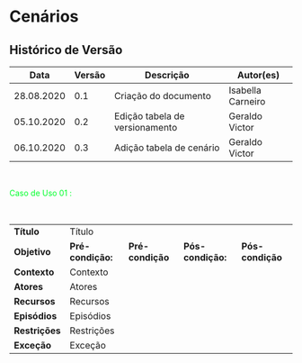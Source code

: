 # Cenários
<div class="line"></div>

## Histórico de Versão
<table class="table table-striped">
    <thead>
        <th>Data</th> 
        <th>Versão </th> 
        <th>Descrição</th> 
        <th>Autor(es)</th>
    </thead>
    <tbody>
        <tr>
            <td> 28.08.2020 </td>
            <td>  0.1   </td>
            <td> Criação do documento</td>
            <td> Isabella Carneiro </td>
        </tr>
		<tr>
            <td> 05.10.2020 </td>
            <td>  0.2   </td>
            <td> Edição tabela de versionamento</td>
            <td> Geraldo Victor </td>
        </tr>
    	<tr>
            <td> 06.10.2020 </td>
            <td>  0.3   </td>
            <td> Adição tabela de cenário</td>
            <td> Geraldo Victor </td>
        </tr>
    </tbody>
</table>
<br>
<p><font color="#00ff2b"> Caso de Uso 01 :</font></p>
<table class="table table-striped">
    <tr>
        <td>
            <b>Título</b>
        </td>
        <td>
            Título
        </td>
    </tr>
    <tr>
        <td>
            <b>Objetivo</b>
        </td>
        <td>
         <b>Pré-condição:</b> <td><b>Pré-condição</td></b>
            <br>
           <td> <b>Pós-condição:</td></b> <td><b>Pós-condição
        </b></td>
    </tr>
    <tr>
        <td>
            <b>Contexto</b>
        </td>
        <td>
            Contexto
        </td>
    </tr>
    <tr>
        <td>
            <b>Atores</b>
        </td>
        <td>
            Atores
        </td>
    </tr>
    <tr>
        <td>
            <b>Recursos</b>
        </td>
        <td>
            Recursos
        </td>
    </tr>
    <tr>
        <td>
            <b>Episódios</b>
        </td>
        <td>
            Episódios
        </td>
    </tr>
    <tr>
        <td>
            <b>Restrições</b>
        </td>
        <td>
            Restrições
        </td>
    </tr>
    <tr>
        <td>
            <b>Exceção</b>
        </td>
        <td>
            Exceção
        </td>
    </tr>
</table>